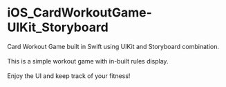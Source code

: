# iOS_CardWorkoutGame-UIKit_Storyboard
Card Workout Game built in Swift using UIKit and Storyboard combination.
<br> <br>
This is a simple workout game with in-built rules display.
<br> <br> 
Enjoy the UI and keep track of your fitness!
